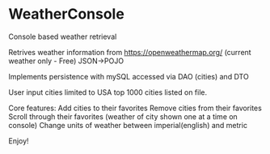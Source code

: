 # WeatherConsole
Console based weather retrieval


Retrives weather information from https://openweathermap.org/ (current weather only - Free)
JSON->POJO

Implements persistence with mySQL accessed via DAO (cities) and DTO

User input cities limited to USA top 1000 cities listed on file. 

Core features:
Add cities to their favorites
Remove cities from their favorites
Scroll through their favorites (weather of city shown one at a time on console)
Change units of weather between imperial(english) and metric

Enjoy!

